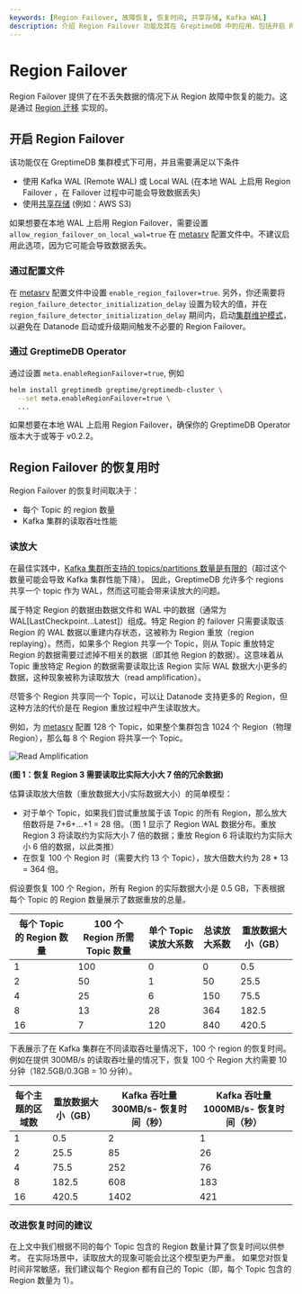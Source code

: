 ```yaml
---
keywords: [Region Failover, 故障恢复, 恢复时间, 共享存储, Kafka WAL]
description: 介绍 Region Failover 功能及其在 GreptimeDB 中的应用，包括开启 Region Failover、恢复时间和改进恢复时间的建议等内容。
---
```


# Region Failover

Region Failover 提供了在不丢失数据的情况下从 Region 故障中恢复的能力。这是通过 [Region 迁移](/user-guide/deployments-administration/manage-data/region-migration.md) 实现的。

## 开启 Region Failover 


该功能仅在 GreptimeDB 集群模式下可用，并且需要满足以下条件

- 使用 Kafka WAL (Remote WAL) 或 Local WAL (在本地 WAL 上启用 Region Failover ，在 Failover 过程中可能会导致数据丢失)
- 使用[共享存储](/user-guide/deployments-administration/configuration.md#storage-options) (例如：AWS S3)

如果想要在本地 WAL 上启用 Region Failover，需要设置 `allow_region_failover_on_local_wal=true` 在 [metasrv](/user-guide/deployments-administration/configuration.md#metasrv-only-configuration) 配置文件中。不建议启用此选项，因为它可能会导致数据丢失。

### 通过配置文件

在 [metasrv](/user-guide/deployments-administration/configuration.md#metasrv-only-configuration) 配置文件中设置 `enable_region_failover=true`.
另外，你还需要将 `region_failure_detector_initialization_delay` 设置为较大的值，并在 `region_failure_detector_initialization_delay` 期间内，启动[集群维护模式](/user-guide/deployments-administration/maintenance-mode.md)，以避免在 Datanode 启动或升级期间触发不必要的 Region Failover。

### 通过 GreptimeDB Operator

通过设置 `meta.enableRegionFailover=true`, 例如

```bash
helm install greptimedb greptime/greptimedb-cluster \
  --set meta.enableRegionFailover=true \
  ...
```

如果想要在本地 WAL 上启用 Region Failover，确保你的 GreptimeDB Operator 版本大于或等于 v0.2.2。

## Region Failover 的恢复用时

Region Failover 的恢复时间取决于：

- 每个 Topic 的 region 数量
- Kafka 集群的读取吞吐性能


### 读放大

在最佳实践中，[Kafka 集群所支持的 topics/partitions 数量是有限的](https://docs.aws.amazon.com/msk/latest/developerguide/bestpractices.html)（超过这个数量可能会导致 Kafka 集群性能下降）。
因此，GreptimeDB 允许多个 regions 共享一个 topic 作为 WAL，然而这可能会带来读放大的问题。

属于特定 Region 的数据由数据文件和 WAL 中的数据（通常为 WAL[LastCheckpoint...Latest]）组成。特定 Region 的 failover 只需要读取该 Region 的 WAL 数据以重建内存状态，这被称为 Region 重放（region replaying）。然而，如果多个 Region 共享一个 Topic，则从 Topic 重放特定 Region 的数据需要过滤掉不相关的数据（即其他 Region 的数据）。这意味着从 Topic 重放特定 Region 的数据需要读取比该 Region 实际 WAL 数据大小更多的数据，这种现象被称为读取放大（read amplification）。

尽管多个 Region 共享同一个 Topic，可以让 Datanode 支持更多的 Region，但这种方法的代价是在 Region 重放过程中产生读取放大。

例如，为 [metasrv](/user-guide/deployments-administration/configuration.md#metasrv-only-configuration) 配置 128 个 Topic，如果整个集群包含 1024 个 Region（物理 Region），那么每 8 个 Region 将共享一个 Topic。

![Read Amplification](/remote-wal-read-amplification.png)

<p style={{"textAlign": "center"}}><b>(图 1：恢复 Region 3 需要读取比实际大小大 7 倍的冗余数据)</b></p>

估算读取放大倍数（重放数据大小/实际数据大小）的简单模型：

- 对于单个 Topic，如果我们尝试重放属于该 Topic 的所有 Region，那么放大倍数将是 7+6+...+1 = 28 倍。（图 1 显示了 Region WAL 数据分布。重放 Region 3 将读取约为实际大小 7 倍的数据；重放 Region 6 将读取约为实际大小 6 倍的数据，以此类推）
- 在恢复 100 个 Region 时（需要大约 13 个 Topic），放大倍数大约为 28 \* 13 = 364 倍。

假设要恢复 100 个 Region，所有 Region 的实际数据大小是 0.5 GB，下表根据每个 Topic 的 Region 数量展示了数据重放的总量。

| 每个 Topic 的 Region 数量 | 100 个 Region 所需 Topic 数量 | 单个 Topic 读放大系数 | 总读放大系数 | 重放数据大小（GB） |
| ------------------------- | ----------------------------- | --------------------- | ------------ | ------------------ |
| 1                         | 100                           | 0                     | 0            | 0.5                |
| 2                         | 50                            | 1                     | 50           | 25.5               |
| 4                         | 25                            | 6                     | 150          | 75.5               |
| 8                         | 13                            | 28                    | 364          | 182.5              |
| 16                        | 7                             | 120                   | 840          | 420.5              |

下表展示了在 Kafka 集群在不同读取吞吐量情况下，100 个 region 的恢复时间。例如在提供 300MB/s 的读取吞吐量的情况下，恢复 100 个 Region 大约需要 10 分钟（182.5GB/0.3GB = 10 分钟）。

| 每个主题的区域数 | 重放数据大小（GB） | Kafka 吞吐量 300MB/s- 恢复时间（秒） | Kafka 吞吐量 1000MB/s- 恢复时间（秒） |
| ---------------- | ------------------ | ------------------------------------ | ------------------------------------- |
| 1                | 0.5                | 2                                    | 1                                     |
| 2                | 25.5               | 85                                   | 26                                    |
| 4                | 75.5               | 252                                  | 76                                    |
| 8                | 182.5              | 608                                  | 183                                   |
| 16               | 420.5              | 1402                                 | 421                                   |


### 改进恢复时间的建议

在上文中我们根据不同的每个 Topic 包含的 Region 数量计算了恢复时间以供参考。
在实际场景中，读取放大的现象可能会比这个模型更为严重。
如果您对恢复时间非常敏感，我们建议每个 Region 都有自己的 Topic（即，每个 Topic 包含的 Region 数量为 1）。
